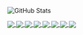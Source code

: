 ![GitHub Stats](https://github-readme-stats.vercel.app/api?username=Acronix98&show_icons=true&card_width=805&title_color=ff1100&text_color=0018ef&border_color=ff6900&icon_color=ff6900&bg_color=000000)



<a href="https://github.com/Acronix98/NSML">
  <img align="center" src="https://github-readme-stats.vercel.app/api/pin/?username=Acronix98&repo=NSML&title_color=ff1100&text_color=0018ef&border_color=ff6900&icon_color=ff6900&bg_color=000000" />
</a>
<a href="https://github.com/Acronix98/Ultimate-Everything-Pack">
  <img align="center" src="https://github-readme-stats.vercel.app/api/pin/?username=Acronix98&repo=Ultimate-Everything-Pack&title_color=ff1100&text_color=0018ef&border_color=ff6900&icon_color=ff6900&bg_color=000000" />
</a>
<a href="https://github.com/Acronix98/The-Eternity-Mod">
  <img align="center" src="https://github-readme-stats.vercel.app/api/pin/?username=Acronix98&repo=The-Eternity-Mod&title_color=ff1100&text_color=0018ef&border_color=ff6900&icon_color=ff6900&bg_color=000000" />
</a>
<a href="https://github.com/Acronix98/The-Eternity-Craft">
  <img align="center" src="https://github-readme-stats.vercel.app/api/pin/?username=Acronix98&repo=The-Eternity-Craft&title_color=ff1100&text_color=0018ef&border_color=ff6900&icon_color=ff6900&bg_color=000000" />
</a>
<a href="https://github.com/Acronix98/Untamed">
  <img align="center" src="https://github-readme-stats.vercel.app/api/pin/?username=Acronix98&repo=Untamed&title_color=ff1100&text_color=0018ef&border_color=ff6900&icon_color=ff6900&bg_color=000000" />
</a>
<a href="https://github.com/Acronix98/Beyond">
  <img align="center" src="https://github-readme-stats.vercel.app/api/pin/?username=Acronix98&repo=Beyond&title_color=ff1100&text_color=0018ef&border_color=ff6900&icon_color=ff6900&bg_color=000000" />
</a>
<a href="https://github.com/Acronix98/Superstar">
  <img align="center" src="https://github-readme-stats.vercel.app/api/pin/?username=Acronix98&repo=Superstar&title_color=ff1100&text_color=0018ef&border_color=ff6900&icon_color=ff6900&bg_color=000000" />
</a>
<a href="https://github.com/Acronix98/Newer">
  <img align="center" src="https://github-readme-stats.vercel.app/api/pin/?username=Acronix98&repo=Newer&title_color=ff1100&text_color=0018ef&border_color=ff6900&icon_color=ff6900&bg_color=000000" />
</a>
